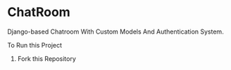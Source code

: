# ChatRoom
Django-based Chatroom With Custom Models And Authentication System.

To Run this Project 

1) Fork this Repository

   
